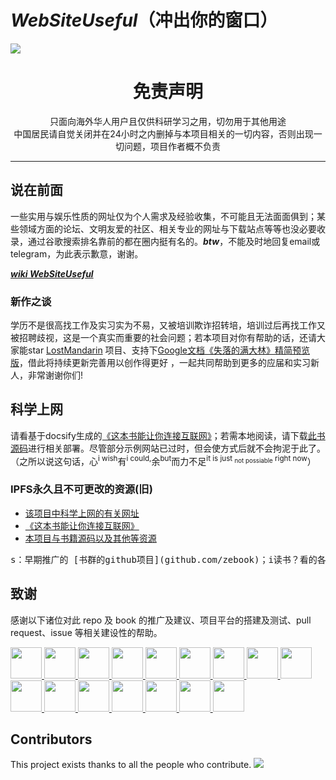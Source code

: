 # ***WebSiteUseful***（冲出你的窗口）


![](https://raw.githubusercontent.com/loremwalker/WebSiteUseful/master/Test/%E5%86%B2%E5%87%BA%E4%BD%A0%E7%9A%84%E7%AA%97%E5%8F%A3.png)
<h1 align="center"> 免责声明 </h1>

<p align="center">
只面向海外华人用户且仅供科研学习之用，切勿用于其他用途
<br>
中国居民请自觉关闭并在24小时之内删掉与本项目相关的一切内容，否则出现一切问题，项目作者概不负责
</p>
<hr>

## 说在前面
<!--1984年的动物庄园，我们的美丽新世界，冲出你的窗口 ! The TianChao Fart's Searching for Meaning-->
一些实用与娱乐性质的网址仅为个人需求及经验收集，不可能且无法面面俱到；某些领域方面的论坛、文明友爱的社区、相关专业的网址与下载站点等等也没必要收录，通过谷歌搜索排名靠前的都在圈内挺有名的。***btw***，不能及时地回复email或telegram，为此表示歉意，谢谢。

***[wiki WebSiteUseful](https://loremwalker.github.io/WebSiteUseful/)***

### 新作之谈

学历不是很高找工作及实习实为不易，又被培训欺诈招转培，培训过后再找工作又被招聘歧视，这是一个真实而重要的社会问题；若本项目对你有帮助的话，还请大家能star [LostMandarin](https://github.com/loremwalker/LostMandarin) 项目、支持下[Google文档《失落的满大林》精简预览版](https://drive.google.com/file/d/1D8CeLVmxZ-m2wYcNmSWjYb75VjbyPL12/view?usp=sharing)，借此将持续更新完善用以创作得更好 ，一起共同帮助到更多的应届和实习新人，非常谢谢你们!


## 科学上网

请看基于docsify生成的[《这本书能让你连接互联网》](http://loremwalker.github.io/fq-book)；若需本地阅读，请下载[此书源码](https://github.com/loremwalker/fq-book)进行相关部署。尽管部分示例网站已过时，但会使方式后就不会拘泥于此了。（之所以说这句话，心<sup>i wish</sup>有<sup>i could,</sup>余<sup>but</sup>而力不足<sup>it is just <sub>not possiable</sub> right now</sup>）

### IPFS永久且不可更改的资源(旧)

* [该项目中科学上网的有关网址](https://tinyurl.com/ycqnkgc6)
* [《这本书能让你连接互联网》](https://tinyurl.com/y8b2n8bk)
* [本项目与书籍源码以及其他等资源](https://tinyurl.com/ydxylng9)

<pre>s：早期推广的 [书群的github项目](github.com/zebook)；i读书？看的各种漫画比专业书多得...呃...不想说了...</pre>

## 致谢

感谢以下诸位对此 repo 及 book 的推广及建议、项目平台的搭建及测试、pull request、issue 等相关建设性的帮助。</a>



<a href="https://github.com/zc-zh-001">
    <img src="https://avatars3.githubusercontent.com/u/34836102?s=400&v=4" width="50px">
</a> 

<a href="https://github.com/xiaomingdaily">
    <img src="https://avatars0.githubusercontent.com/u/17198976?s=400&v=4" width="50px">
</a>

<a href="https://github.com/the0demiurge">
    <img src="https://avatars2.githubusercontent.com/u/11363529?s=400&v=4" width="50px">
</a>

<a href="https://github.com/zebook">
    <img src="https://avatars2.githubusercontent.com/u/37998749?s=400&v=4" width="50px">
</a> 

<a href="https://github.com/onplus">
    <img src="https://avatars0.githubusercontent.com/u/31188782?s=400&v=4" width="50px">
</a>


<a href="https://www.youtube.com/channel/UClceV39J1Z_9D4_mHkBZrMg">
    <img src="https://yt3.ggpht.com/a-/AN66SAyME4VUGayP4FFwaOXZ6Y--vhZco5ur2o1GAw=s288-mo-c-c0xffffffff-rj-k-no" width="50px">
</a>

<a href="https://www.youtube.com/channel/UCKLhwl-rqnv1PhbYVekDGkg">
    <img src="https://yt3.ggpht.com/a-/AAuE7mAW-yhARUMn32Z0uADVPFuCuitGSC2NH4KEug=s288-mo-c-c0xffffffff-rj-k-no" width="50px">
</a>

<a href="https://www.ssrshare.com/threads/pac.527/">
    <img src="https://www.ssrshare.com/data/avatars/l/0/1.jpg?1519809172" width="50px">
</a> 

<a href="https://github.com/jasonliul">
    <img src="https://avatars2.githubusercontent.com/u/2461165?s=400&v=4" width="50px">
</a>

<a href="https://github.com/AmazingDM">
    <img src="https://avatars3.githubusercontent.com/u/10679055?s=400&v=4" width="50px">
</a>

<a href="https://github.com/rrn21833">
    <img src="https://avatars2.githubusercontent.com/u/37966911?s=400&v=4" width="50px">
</a>

<a href="https://github.com/kilofox">
    <img src="https://avatars0.githubusercontent.com/u/1018625?s=400&v=4" width="50px">
</a>

<a href="https://github.com/max2max">
    <img src="https://avatars1.githubusercontent.com/u/14960653?s=400&v=4" width="50px">
</a>

<a href="https://github.com/w568w">
    <img src="https://avatars3.githubusercontent.com/u/8389787?s=400&v=4" width="50px">
</a>

<a href="https://github.com/myie9">
    <img src="https://avatars1.githubusercontent.com/u/6618073?s=400&v=4" width="50px">
</a>

<a href="https://github.com/hoodiearon">
    <img src="https://avatars1.githubusercontent.com/u/35732922?s=400&u=860437c0da02d577fdd546c8f3bfd305539c388f&v=4" width="50px">
</a>


<!--tomato 翻墙！科学上网，免费ss帐号分享、ssr订阅源，免费VPN下载，获取及使用教程请看：https://github.com/loremwalker/fq-book-->

## Contributors

This project exists thanks to all the people who contribute.
<a href="https://github.com/loremwalker/WebSiteUseful/graphs/contributors"><img src="https://opencollective.com/WebSiteUseful/contributors.svg?width=890&button=false" /></a>

<!--
## Backers

Thank you to all our backers! 🙏 [[Become a backer](https://opencollective.com/WebSiteUseful#backer)]

<a href="https://opencollective.com/WebSiteUseful#backers" target="_blank"><img src="https://opencollective.com/WebSiteUseful/backers.svg?width=890"></a>


## Sponsors

Support this project by becoming a sponsor. Your logo will show up here with a link to your website. [[Become a sponsor](https://opencollective.com/WebSiteUseful#sponsor)]

<a href="https://opencollective.com/WebSiteUseful/sponsor/0/website" target="_blank"><img src="https://opencollective.com/WebSiteUseful/sponsor/0/avatar.svg"></a>
<a href="https://opencollective.com/WebSiteUseful/sponsor/1/website" target="_blank"><img src="https://opencollective.com/WebSiteUseful/sponsor/1/avatar.svg"></a>
<a href="https://opencollective.com/WebSiteUseful/sponsor/2/website" target="_blank"><img src="https://opencollective.com/WebSiteUseful/sponsor/2/avatar.svg"></a>
<a href="https://opencollective.com/WebSiteUseful/sponsor/3/website" target="_blank"><img src="https://opencollective.com/WebSiteUseful/sponsor/3/avatar.svg"></a>
<a href="https://opencollective.com/WebSiteUseful/sponsor/4/website" target="_blank"><img src="https://opencollective.com/WebSiteUseful/sponsor/4/avatar.svg"></a>
<a href="https://opencollective.com/WebSiteUseful/sponsor/5/website" target="_blank"><img src="https://opencollective.com/WebSiteUseful/sponsor/5/avatar.svg"></a>
<a href="https://opencollective.com/WebSiteUseful/sponsor/6/website" target="_blank"><img src="https://opencollective.com/WebSiteUseful/sponsor/6/avatar.svg"></a>
<a href="https://opencollective.com/WebSiteUseful/sponsor/7/website" target="_blank"><img src="https://opencollective.com/WebSiteUseful/sponsor/7/avatar.svg"></a>
<a href="https://opencollective.com/WebSiteUseful/sponsor/8/website" target="_blank"><img src="https://opencollective.com/WebSiteUseful/sponsor/8/avatar.svg"></a>
<a href="https://opencollective.com/WebSiteUseful/sponsor/9/website" target="_blank"><img src="https://opencollective.com/WebSiteUseful/sponsor/9/avatar.svg"></a>


### <s>即将开放的 REPO</s>



[![Backers on Open Collective](https://opencollective.com/WebSiteUseful/backers/badge.svg)](#backers)
[![Sponsors on Open Collective](https://opencollective.com/WebSiteUseful/sponsors/badge.svg)](#sponsors) 

-->

